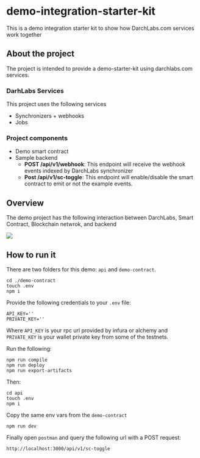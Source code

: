 # demo-integration-starter-kit
This is a demo integration starter kit to show how DarchLabs.com services work together


## About the project

The project is intended to provide a demo-starter-kit using darchlabs.com services.

### DarhLabs Services

This project uses the following services


* Synchronizers + webhooks
* Jobs

### Project components

* Demo smart contract
* Sample backend
	* **POST /api/v1/webhook**: This 	endpoint will receive the webhook events indexed by DarchLabs synchronizer
	* **Post /api/v1/sc-toggle**: This endpoint will enable/disable the smart contract to emit or not the example events.

	
## Overview

The demo project has the following interaction between DarchLabs, Smart Contract, Blockchain netwrok, and backend

![](https://i.imgur.com/cFFHFba.png)

## How to run it

There are two folders for this demo: `api` and `demo-contract`. 

```
cd ./demo-contract
touch .env
npm i
```

Provide the following credentials to your `.env` file:

```
API_KEY=''
PRIVATE_KEY=''
```

Where `API_KEY` is your rpc url provided by infura or alchemy and `PRIVATE_KEY` is your wallet private key from some of the testnets.

Run the following:

```
npm run compile
npm run deploy
npm run export-artifacts
```

Then:

```
cd api
touch .env
npm i
```

Copy the same env vars from the `demo-contract`

```
npm run dev
```

Finally open `postman` and query the following url with a POST request:

```
http://localhost:3000/api/v1/sc-toggle
```